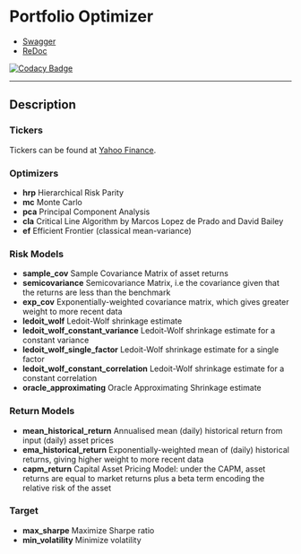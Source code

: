 # Portfolio Optimizer

- [Swagger](https://eserdk-portfolio-optimization.herokuapp.com/docs)
- [ReDoc](https://eserdk-portfolio-optimization.herokuapp.com/redoc)

[![Codacy Badge](https://app.codacy.com/project/badge/Grade/f16b330768264649b74cbad4c8532860)](https://www.codacy.com/gh/eserdk/portfolio-optimization/dashboard?utm_source=github.com&amp;utm_medium=referral&amp;utm_content=eserdk/portfolio-optimization&amp;utm_campaign=Badge_Grade)

***

## Description

### Tickers

Tickers can be found at [Yahoo Finance](https://finance.yahoo.com).

### Optimizers

- **hrp** Hierarchical Risk Parity
- **mc** Monte Carlo
- **pca** Principal Component Analysis
- **cla** Critical Line Algorithm by Marcos Lopez de Prado and David Bailey
- **ef** Efficient Frontier (classical mean-variance)

### Risk Models

- **sample_cov** Sample Covariance Matrix of asset returns
- **semicovariance** Semicovariance Matrix, i.e the covariance given that the returns are less than the benchmark
- **exp_cov** Exponentially-weighted covariance matrix, which gives greater weight to more recent data
- **ledoit_wolf** Ledoit-Wolf shrinkage estimate
- **ledoit_wolf_constant_variance** Ledoit-Wolf shrinkage estimate for a constant variance
- **ledoit_wolf_single_factor** Ledoit-Wolf shrinkage estimate for a single factor
- **ledoit_wolf_constant_correlation** Ledoit-Wolf shrinkage estimate for a constant correlation
- **oracle_approximating** Oracle Approximating Shrinkage estimate

### Return Models

- **mean_historical_return** Annualised mean (daily) historical return from input (daily) asset prices
- **ema_historical_return** Exponentially-weighted mean of (daily) historical returns, giving higher weight to more
  recent data
- **capm_return** Capital Asset Pricing Model: under the CAPM, asset returns are equal to market returns plus a beta term encoding the relative risk of the asset

### Target

- **max_sharpe** Maximize Sharpe ratio
- **min_volatility** Minimize volatility  
